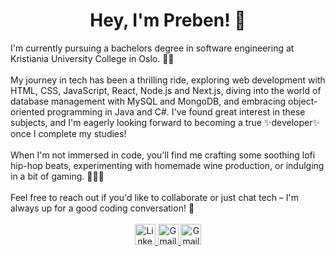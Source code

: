 <h1 id="heading" align="center"> Hey, I'm Preben! 👋</h1>
I'm currently pursuing a bachelors degree in software engineering at Kristiania University College in Oslo. 👨‍💻
<br>
<br>
My journey in tech has been a thrilling ride, exploring web development with HTML, CSS, JavaScript, React, Node.js and Next.js, diving into the world of database management with MySQL and MongoDB, and embracing object-oriented programming in Java and C#. I've found great interest in these subjects, and I'm eagerly looking forward to becoming a true ✨developer✨ once I complete my studies!
<br>
<br>
When I'm not immersed in code, you'll find me crafting some soothing lofi hip-hop beats, experimenting with homemade wine production, or indulging in a bit of gaming. 🎸🍷👾
<br>
<br>
Feel free to reach out if you'd like to collaborate or just chat tech – I'm always up for a good coding conversation! 🚀
<br>
<br>
<div id="badges" align="Center" >
  <a href="https://www.linkedin.com/in/prebenohre/">
    <img height="33rem" src="https://img.shields.io/badge/LinkedIn-blue?style=for-the-badge&logo=linkedin&logoColor=white" alt="LinkedIn Badge"/>
  </a>
  <a href="mailto:prebenohre@gmail.com">
    <img height="33rem" src="https://img.shields.io/badge/Gmail-D14836?style=for-the-badge&logo=gmail&logoColor=white" alt="Gmail Badge"/>
  </a>
    <a href="https://www.preben.codes">
    <img height="33rem" src="https://img.shields.io/badge/preben.codes-333333?style=for-the-badge&logo=&logoColor=white" alt="Gmail Badge"/>
  </a>
</div>


<!--
**prebenohre/prebenohre** is a ✨ _special_ ✨ repository because its `README.md` (this file) appears on your GitHub profile.

Here are some ideas to get you started:

- 🔭 I’m currently working on ...
- 🌱 I’m currently learning ...
- 👯 I’m looking to collaborate on ...
- 🤔 I’m looking for help with ...
- 💬 Ask me about ...
- 📫 How to reach me: ...
- 😄 Pronouns: ...
- ⚡ Fun fact: ...
-->
